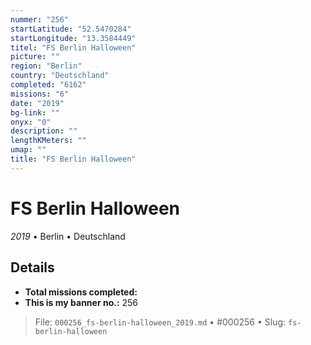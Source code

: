 ```yaml
---
nummer: "256"
startLatitude: "52.5470284"
startLongitude: "13.3584449"
titel: "FS Berlin Halloween"
picture: ""
region: "Berlin"
country: "Deutschland"
completed: "6162"
missions: "6"
date: "2019"
bg-link: ""
onyx: "0"
description: ""
lengthKMeters: ""
umap: ""
title: "FS Berlin Halloween"
---
```

# FS Berlin Halloween

*2019* • Berlin • Deutschland



## Details


- **Total missions completed:** 
- **This is my banner no.:** 256





> File: `000256_fs-berlin-halloween_2019.md` • #000256 • Slug: `fs-berlin-halloween`

